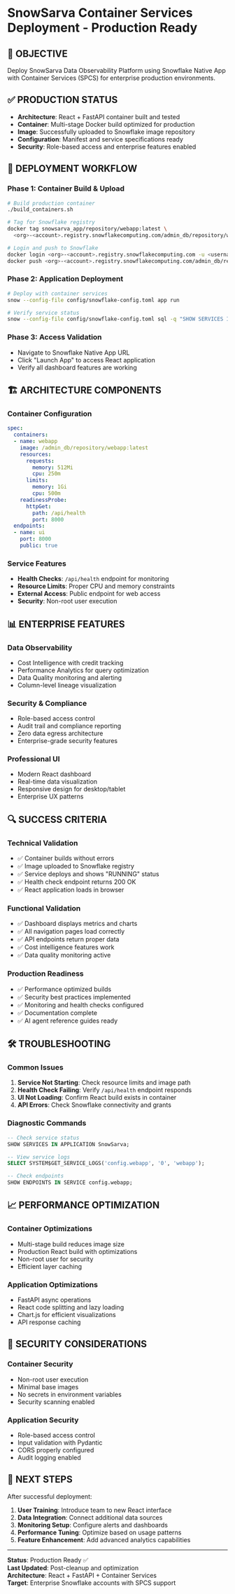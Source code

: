 # SnowSarva Container Services Deployment - Production Ready

## 🎯 OBJECTIVE
Deploy SnowSarva Data Observability Platform using Snowflake Native App with Container Services (SPCS) for enterprise production environments.

## ✅ PRODUCTION STATUS
- **Architecture**: React + FastAPI container built and tested
- **Container**: Multi-stage Docker build optimized for production
- **Image**: Successfully uploaded to Snowflake image repository
- **Configuration**: Manifest and service specifications ready
- **Security**: Role-based access and enterprise features enabled

## 🚀 DEPLOYMENT WORKFLOW

### Phase 1: Container Build & Upload
```bash
# Build production container
./build_containers.sh

# Tag for Snowflake registry
docker tag snowsarva_app/repository/webapp:latest \
  <org>-<account>.registry.snowflakecomputing.com/admin_db/repository/webapp:latest

# Login and push to Snowflake
docker login <org>-<account>.registry.snowflakecomputing.com -u <username>
docker push <org>-<account>.registry.snowflakecomputing.com/admin_db/repository/webapp:latest
```

### Phase 2: Application Deployment
```bash
# Deploy with container services
snow --config-file config/snowflake-config.toml app run

# Verify service status
snow --config-file config/snowflake-config.toml sql -q "SHOW SERVICES IN APPLICATION SnowSarva;"
```

### Phase 3: Access Validation
- Navigate to Snowflake Native App URL
- Click "Launch App" to access React application
- Verify all dashboard features are working

## 🏗️ ARCHITECTURE COMPONENTS

### Container Configuration
```yaml
spec:
  containers:
  - name: webapp
    image: /admin_db/repository/webapp:latest
    resources:
      requests:
        memory: 512Mi
        cpu: 250m
      limits:
        memory: 1Gi
        cpu: 500m
    readinessProbe:
      httpGet:
        path: /api/health
        port: 8000
  endpoints:
  - name: ui
    port: 8000
    public: true
```

### Service Features
- **Health Checks**: `/api/health` endpoint for monitoring
- **Resource Limits**: Proper CPU and memory constraints
- **External Access**: Public endpoint for web access
- **Security**: Non-root user execution

## 📊 ENTERPRISE FEATURES

### Data Observability
- Cost Intelligence with credit tracking
- Performance Analytics for query optimization
- Data Quality monitoring and alerting
- Column-level lineage visualization

### Security & Compliance
- Role-based access control
- Audit trail and compliance reporting
- Zero data egress architecture
- Enterprise-grade security features

### Professional UI
- Modern React dashboard
- Real-time data visualization
- Responsive design for desktop/tablet
- Enterprise UX patterns

## 🔍 SUCCESS CRITERIA

### Technical Validation
- ✅ Container builds without errors
- ✅ Image uploaded to Snowflake registry
- ✅ Service deploys and shows "RUNNING" status
- ✅ Health check endpoint returns 200 OK
- ✅ React application loads in browser

### Functional Validation
- ✅ Dashboard displays metrics and charts
- ✅ All navigation pages load correctly
- ✅ API endpoints return proper data
- ✅ Cost intelligence features work
- ✅ Data quality monitoring active

### Production Readiness
- ✅ Performance optimized builds
- ✅ Security best practices implemented
- ✅ Monitoring and health checks configured
- ✅ Documentation complete
- ✅ AI agent reference guides ready

## 🛠️ TROUBLESHOOTING

### Common Issues
1. **Service Not Starting**: Check resource limits and image path
2. **Health Check Failing**: Verify `/api/health` endpoint responds
3. **UI Not Loading**: Confirm React build exists in container
4. **API Errors**: Check Snowflake connectivity and grants

### Diagnostic Commands
```sql
-- Check service status
SHOW SERVICES IN APPLICATION SnowSarva;

-- View service logs
SELECT SYSTEM$GET_SERVICE_LOGS('config.webapp', '0', 'webapp');

-- Check endpoints
SHOW ENDPOINTS IN SERVICE config.webapp;
```

## 📈 PERFORMANCE OPTIMIZATION

### Container Optimizations
- Multi-stage build reduces image size
- Production React build with optimizations
- Non-root user for security
- Efficient layer caching

### Application Optimizations
- FastAPI async operations
- React code splitting and lazy loading
- Chart.js for efficient visualizations
- API response caching

## 🔐 SECURITY CONSIDERATIONS

### Container Security
- Non-root user execution
- Minimal base images
- No secrets in environment variables
- Security scanning enabled

### Application Security
- Role-based access control
- Input validation with Pydantic
- CORS properly configured
- Audit logging enabled

## 🎯 NEXT STEPS

After successful deployment:

1. **User Training**: Introduce team to new React interface
2. **Data Integration**: Connect additional data sources
3. **Monitoring Setup**: Configure alerts and dashboards
4. **Performance Tuning**: Optimize based on usage patterns
5. **Feature Enhancement**: Add advanced analytics capabilities

---

**Status**: Production Ready ✅  
**Last Updated**: Post-cleanup and optimization  
**Architecture**: React + FastAPI + Container Services  
**Target**: Enterprise Snowflake accounts with SPCS support